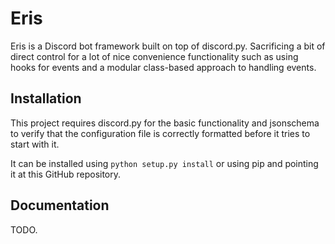 # Eris
Eris is a Discord bot framework built on top of discord.py. Sacrificing a bit of direct control for a lot of nice
convenience functionality such as using hooks for events and a modular class-based approach to handling events.

## Installation
This project requires discord.py for the basic functionality and jsonschema to verify that the configuration file is
correctly formatted before it tries to start with it.

It can be installed using `python setup.py install` or using pip and pointing it at this GitHub repository.

## Documentation
TODO.